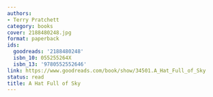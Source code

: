 ```yaml
---
authors:
- Terry Pratchett
category: books
cover: 2188480248.jpg
format: paperback
ids:
  goodreads: '2188480248'
  isbn_10: 055255264X
  isbn_13: '9780552552646'
link: https://www.goodreads.com/book/show/34501.A_Hat_Full_of_Sky
status: read
title: A Hat Full of Sky
---
```

